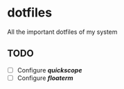 # dotfiles
All the important dotfiles of my system
## TODO
- [ ] Configure _**quickscope**_
- [ ] Configure _**floaterm**_

